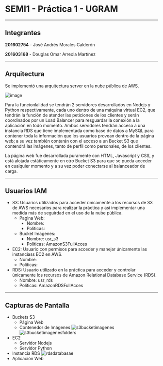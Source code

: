 # SEMI1 - Práctica 1 - UGRAM

***

## Integrantes
**201602754** - José Andrés Morales Calderón

**201603168** - Douglas Omar Arreola Martínez

---

## Arquitectura

Se implementó una arquitectura server en la nube pública de AWS.

![image](https://user-images.githubusercontent.com/53403994/110373687-63aeca00-8015-11eb-8e69-7ff77d7d5405.png)
  
Para la funcionlalidad se tendrán 2 servidores desarrollados en Nodejs y Python respectivamente, cada uno dentro de una máquina virtual EC2, que tendrán la función de atender las peticiones de los clientes y serán coordinados por un Load Balancer para resguardar la conexión a la aplicación en todo momento. Ambos servidores tendrán acceso a una instancia RDS que tiene implementada como base de datos a MySQL para contener toda la información que los usuarios provean dentro de la página web; a su vez también contarán con el acceso a un Bucket S3 que contendrá las imágenes, tanto de perfil como personales, de los clientes. 
  
La página web fue desarrollada puramente con HTML, Javascript y CSS, y está alojada estáticamente en otro Bucket S3 para que se pueda acceder en cualquier momento y a su vez poder conectarse al balanceador de carga.

---

## Usuarios IAM
+ S3: Usuarios utilizados para acceder únicamente a los recursos de S3 de AWS necesarios para realizar la práctica y así implementar una medida más de seguirdad en el uso de la nube pública.
  * Pagina Web:
    - Nombre:
    - Politicas:
  * Bucket Imagenes:
    - Nombre: usr_s3
    - Politicas: AmazonS3FullAcces
+ EC2: Usuario con permisos para acceder y manejar únicamente las instanciass EC2 en AWS.
  - Nombre:
  - Politicas:
+ RDS: Usuario utilizado en la práctica para acceder y controlar únicamente los recursos de Amazon Relational Database Service (RDS).
  - Nombre: usr_rds
  - Politicas: AmazonRDSFullAcces

---

## Capturas de Pantalla
+ Buckets S3
  * Página Web
  * Contenedor de Imágenes
  ![s3bucketimagenes](https://user-images.githubusercontent.com/53403994/110375448-98238580-8017-11eb-999a-3438ad93aa1c.png)
  ![s3bucketimagenesfolders](https://user-images.githubusercontent.com/53403994/110375447-978aef00-8017-11eb-9031-73c91bc944ec.png)
+ EC2
  * Servidor Nodejs
  * Servidor Python
+ Instancia RDS
![rdsdatabasae](https://user-images.githubusercontent.com/53403994/110376183-8393bd00-8018-11eb-9d37-d228fd44376b.png)
+ Aplicación Web
